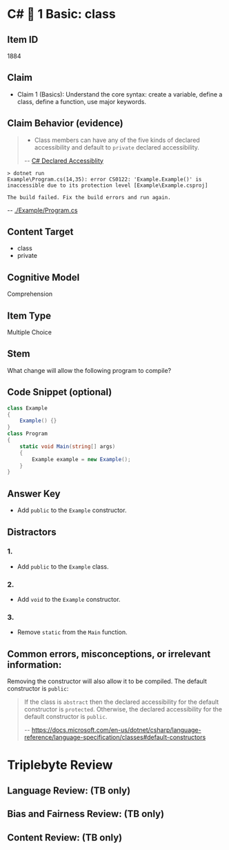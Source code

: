 # C# 🎵 1 Basic: class

## Item ID
1884

## Claim
-   Claim 1 (Basics): Understand the core syntax: create a variable, define a class, define a function, use major keywords.

## Claim Behavior (evidence)
> * Class members can have any of the five kinds of declared accessibility and default to `private` declared accessibility.
>
> -- [C# Declared Accessiblity](https://docs.microsoft.com/en-us/dotnet/csharp/language-reference/language-specification/basic-concepts#declared-accessibility)

```
> dotnet run
Example\Program.cs(14,35): error CS0122: 'Example.Example()' is inaccessible due to its protection level [Example\Example.csproj]

The build failed. Fix the build errors and run again.
```
-- [./Example/Program.cs](./Example/Program.cs)

## Content Target
* class
* private


## Cognitive Model
Comprehension


## Item Type
Multiple Choice


## Stem
What change will allow the following program to compile?


## Code Snippet (optional)
```csharp
class Example
{
    Example() {}
}
class Program
{
    static void Main(string[] args)
    {
        Example example = new Example();
    }
}
```


## Answer Key
* Add `public` to the `Example` constructor.

## Distractors
### 1.
* Add `public` to the `Example` class.


### 2.
* Add `void` to the `Example` constructor.


### 3.
* Remove `static` from the `Main` function.


## Common errors, misconceptions, or irrelevant information:
Removing the constructor will also allow it to be compiled.  The default constructor is `public`:

> If the class is `abstract` then the declared accessibility for the default constructor is `protected`. Otherwise, the declared accessibility for the default constructor is `public`.
> 
> -- https://docs.microsoft.com/en-us/dotnet/csharp/language-reference/language-specification/classes#default-constructors


# Triplebyte Review


## Language Review: (TB only)


## Bias and Fairness Review: (TB only)


## Content Review: (TB only)


